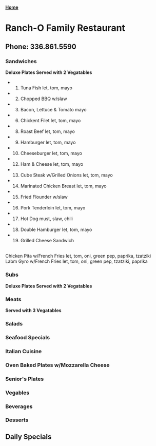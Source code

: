 #### [Home](https://chuckbyrum2.github.io/)

# Ranch-O Family Restaurant
## Phone: 336.861.5590

### Sandwiches
**Deluxe Plates Served with 2 Vegatables**
- 1.  Tuna Fish               let, tom, mayo
- 2.  Chopped BBQ w/slaw
- 3.  Bacon, Lettuce & Tomato mayo 
- 6.  Chickent Filet          let, tom, mayo
- 8.  Roast Beef              let, tom, mayo
- 9.  Hamburger               let, tom, mayo
- 10. Cheeseburger            let, tom, mayo
- 12. Ham & Cheese            let, tom, mayo
- 13. Cube Steak w/Grilled Onions let, tom, mayo
- 14. Marinated Chicken Breast let, tom, mayo
- 15. Fried Flounder w/slaw   
- 16. Pork Tenderloin          let, tom, mayo
- 17. Hot Dog                  must, slaw, chili
- 18. Double Hamburger         let, tom, mayo
- 19. Grilled Cheese Sandwich
<br>
    Chicken Pita w/French Fries let, tom, oni, green pep, paprika, tzatziki <br>
    Labm Gyro w/French Fries let, tom, oni, green pep, tzatziki, paprika <br>


### Subs
**Deluxe Plates Served with 2 Vegatables**


### Meats
**Served with 3 Vegatables**

### Salads

### Seafood Specials

### Italian Cuisine

### Oven Baked Plates w/Mozzarella Cheese

### Senior's Plates

### Vegables

### Beverages

### Desserts

## Daily Specials
